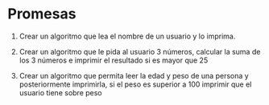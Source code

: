 # Promesas 

1)	Crear un algoritmo que lea el nombre de un usuario y lo imprima.

2)	Crear un algoritmo que le pida al usuario 3 números, calcular la suma de los 3 números e imprimir el resultado si es mayor que 25

3)	Crear un algoritmo que permita leer la edad y peso de una persona y posteriormente imprimirla, si el peso es superior a 100 imprimir que el usuario tiene sobre peso
